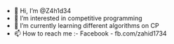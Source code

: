 - 👋 Hi, I’m @Z4h1d34
- 👀 I’m interested in competitive programming
- 🌱 I’m currently learning different algorithms on CP
- 📫 How to reach me :-
Facebook - fb.com/zahid1734

